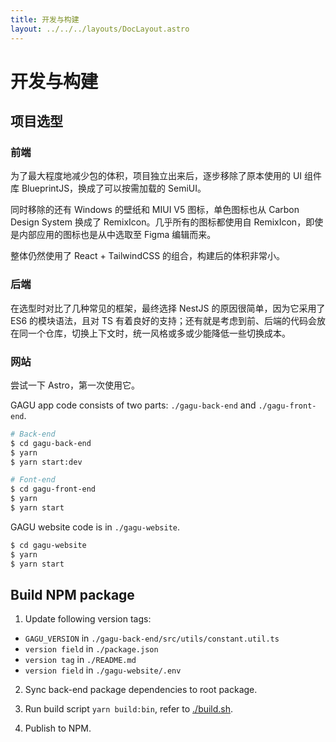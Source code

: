 ```yaml
---
title: 开发与构建
layout: ../../../layouts/DocLayout.astro
---
```


# 开发与构建

## 项目选型

### 前端

为了最大程度地减少包的体积，项目独立出来后，逐步移除了原本使用的 UI 组件库 BlueprintJS，换成了可以按需加载的 SemiUI。

同时移除的还有 Windows 的壁纸和 MIUI V5 图标，单色图标也从 Carbon Design System 换成了 RemixIcon。几乎所有的图标都使用自 RemixIcon，即使是内部应用的图标也是从中选取至 Figma 编辑而来。

整体仍然使用了 React + TailwindCSS 的组合，构建后的体积非常小。

### 后端

在选型时对比了几种常见的框架，最终选择 NestJS 的原因很简单，因为它采用了 ES6 的模块语法，且对 TS 有着良好的支持；还有就是考虑到前、后端的代码会放在同一个仓库，切换上下文时，统一风格或多或少能降低一些切换成本。

### 网站

尝试一下 Astro，第一次使用它。

GAGU app code consists of two parts: `./gagu-back-end` and `./gagu-front-end`.

```sh
# Back-end
$ cd gagu-back-end
$ yarn
$ yarn start:dev

# Font-end
$ cd gagu-front-end
$ yarn
$ yarn start
```

GAGU website code is in `./gagu-website`.

```sh
$ cd gagu-website
$ yarn
$ yarn start
```

## Build NPM package

1. Update following version tags:

- `GAGU_VERSION` in `./gagu-back-end/src/utils/constant.util.ts`
- `version field` in `./package.json`
- `version tag` in `./README.md`
- `version field` in `./gagu-website/.env`

2. Sync back-end package dependencies to root package.

3. Run build script `yarn build:bin`, refer to [./build.sh](./build.sh).

4. Publish to NPM.
